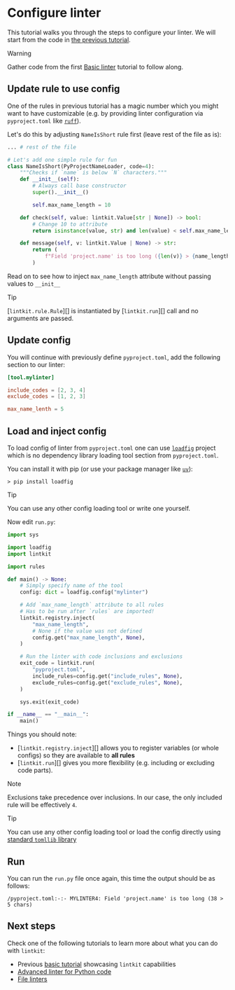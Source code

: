 <!--
SPDX-FileCopyrightText: © 2025 open-nudge <https://github.com/open-nudge>
SPDX-FileContributor: szymonmaszke <github@maszke.co>

SPDX-License-Identifier: Apache-2.0
-->

# Configure linter

This tutorial walks you through the steps to configure your linter.
We will start from the code in [the previous tutorial](./basic.md).

> [!WARNING]
> Gather code from the first [Basic linter](./basic.md)
> tutorial to follow along.

## Update rule to use config

One of the rules in previous tutorial has a magic number
which you might want to have customizable (e.g. by providing
linter configuration via `pyproject.toml`
like [`ruff`](https://docs.astral.sh/ruff/configuration/)).

Let's do this by adjusting `NameIsShort` rule first (leave rest
of the file as is):

```python
... # rest of the file

# Let's add one simple rule for fun
class NameIsShort(PyProjectNameLoader, code=4):
    """Checks if `name` is below `N` characters."""
    def __init__(self):
        # Always call base constructor
        super().__init__()

        self.max_name_length = 10

    def check(self, value: lintkit.Value[str | None]) -> bool:
        # Change 10 to attribute
        return isinstance(value, str) and len(value) < self.max_name_length

    def message(self, v: lintkit.Value | None) -> str:
        return (
            f"Field 'project.name' is too long ({len(v)} > {name_length} chars)"
        )
```

Read on to see how to inject `max_name_length` attribute without passing
values to `__init__`

> [!TIP]
> [`lintkit.rule.Rule`][] is instantiated by [`lintkit.run`][] call
> and no arguments are passed.

## Update config

You will continue with previously define `pyproject.toml`,
add the following section to our linter:

```toml
[tool.mylinter]

include_codes = [2, 3, 4]
exclude_codes = [1, 2, 3]

max_name_lenth = 5
```

## Load and inject config

To load config of linter from `pyproject.toml` one can use
[`loadfig`](https://github.com/open-nudge/loadfig) project which
is no dependency library loading tool section from `pyproject.toml`.

You can install it with pip (or use your package manager like
[`uv`](https://github.com/astral-sh/uv)):

```shell
> pip install loadfig
```

> [!TIP]
> You can use any other config loading tool or write
> one yourself.

Now edit `run.py`:

```python
import sys

import loadfig
import lintkit

import rules

def main() -> None:
    # Simply specify name of the tool
    config: dict = loadfig.config("mylinter")

    # Add `max_name_length` attribute to all rules
    # Has to be run after `rules` are imported!
    lintkit.registry.inject(
        "max_name_length",
        # None if the value was not defined
        config.get("max_name_length", None),
    )

    # Run the linter with code inclusions and exclusions
    exit_code = lintkit.run(
        "pyproject.toml",
        include_rules=config.get("include_rules", None),
        exclude_rules=config.get("exclude_rules", None),
    )

    sys.exit(exit_code)

if __name__ == "__main__":
    main()
```

Things you should note:

- [`lintkit.registry.inject`][] allows you to register variables
    (or whole configs) so they are available to __all rules__
- [`lintkit.run`][] gives you more flexibility (e.g.
    including or excluding code parts).

> [!NOTE]
> Exclusions take precedence over inclusions. In our case,
> the only included rule will be effectively `4`.

> [!TIP]
> You can use any other config loading tool or load
> the config directly using
> [standard `tomllib` library](https://docs.python.org/3/library/tomllib.html)

## Run

You can run the `run.py` file once again, this time the output
should be as follows:

```shell
/pyproject.toml:-:- MYLINTER4: Field 'project.name' is too long (38 > 5 chars)
```

## Next steps

Check one of the following tutorials to learn more about
what you can do with `lintkit`:

- Previous [basic tutorial](./basic.md) showcasing `lintkit` capabilities
- [Advanced linter for Python code](advanced.md)
- [File linters](file.md)
